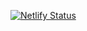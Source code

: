 [![Netlify Status](https://api.netlify.com/api/v1/badges/09240cb9-0e98-4bc6-bf7f-992623497c04/deploy-status)](https://app.netlify.com/sites/malkin/deploys)
